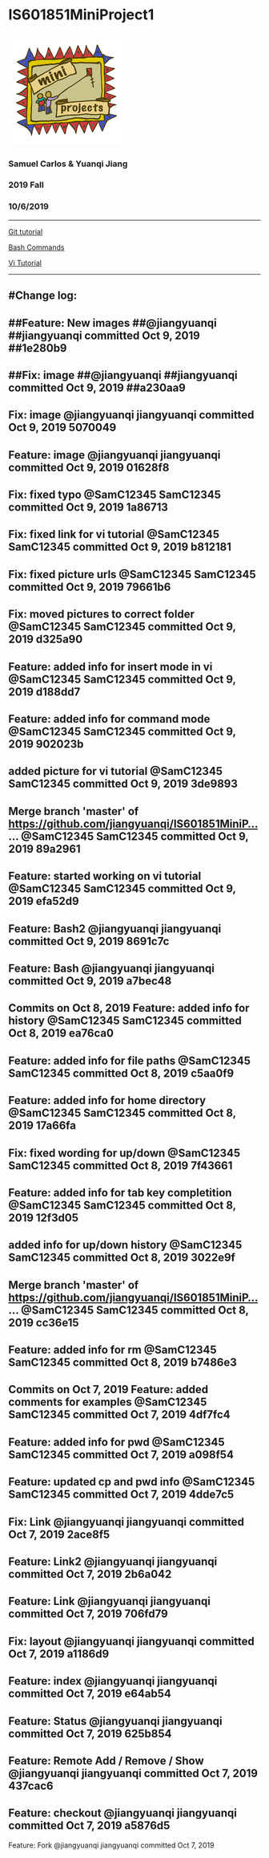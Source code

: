 # IS601851MiniProject1
![miniproject](/images/miniproject.png)
------
### Samuel Carlos & Yuanqi Jiang

### 2019 Fall

### 10/6/2019
------

[Git tutorial](https://github.com/jiangyuanqi/IS601851MiniProject1/blob/master/Git%20tutorial.md)

[Bash Commands](https://github.com/jiangyuanqi/IS601851MiniProject1/blob/master/Bash%20Commands.md)

[Vi Tutorial](https://github.com/jiangyuanqi/IS601851MiniProject1/blob/master/Vi%20Tutorial.md)

---------

#Change log:
------
##Feature: New images
##@jiangyuanqi
##jiangyuanqi committed Oct 9, 2019
##1e280b9  
------
##Fix: image
##@jiangyuanqi
##jiangyuanqi committed Oct 9, 2019
##a230aa9  
------
Fix: image
@jiangyuanqi
jiangyuanqi committed Oct 9, 2019
5070049  
------
Feature: image
@jiangyuanqi
jiangyuanqi committed Oct 9, 2019
01628f8  
------
Fix: fixed typo
@SamC12345
SamC12345 committed Oct 9, 2019
1a86713  
------
Fix: fixed link for vi tutorial
@SamC12345
SamC12345 committed Oct 9, 2019
b812181  
------
Fix: fixed picture urls
@SamC12345
SamC12345 committed Oct 9, 2019
79661b6  
------
Fix: moved pictures to correct folder
@SamC12345
SamC12345 committed Oct 9, 2019
d325a90  
------
Feature: added info for insert mode in vi
@SamC12345
SamC12345 committed Oct 9, 2019
d188dd7  
------
Feature: added info for command mode
@SamC12345
SamC12345 committed Oct 9, 2019
902023b  
------
added picture for vi tutorial
@SamC12345
SamC12345 committed Oct 9, 2019
3de9893  
------
Merge branch 'master' of https://github.com/jiangyuanqi/IS601851MiniP…  …
@SamC12345
SamC12345 committed Oct 9, 2019
89a2961  
------
Feature: started working on vi tutorial
@SamC12345
SamC12345 committed Oct 9, 2019
efa52d9  
------
Feature: Bash2
@jiangyuanqi
jiangyuanqi committed Oct 9, 2019
8691c7c  
------
Feature: Bash
@jiangyuanqi
jiangyuanqi committed Oct 9, 2019
a7bec48  
------
Commits on Oct 8, 2019
Feature: added info for history
@SamC12345
SamC12345 committed Oct 8, 2019
ea76ca0  
------
Feature: added info for file paths
@SamC12345
SamC12345 committed Oct 8, 2019
c5aa0f9  
------
Feature: added info for home directory
@SamC12345
SamC12345 committed Oct 8, 2019
17a66fa  
------
Fix: fixed wording for up/down
@SamC12345
SamC12345 committed Oct 8, 2019
7f43661  
------
Feature: added info for tab key completition
@SamC12345
SamC12345 committed Oct 8, 2019
12f3d05  
------
added info for up/down history
@SamC12345
SamC12345 committed Oct 8, 2019
3022e9f  
------
Merge branch 'master' of https://github.com/jiangyuanqi/IS601851MiniP…  …
@SamC12345
SamC12345 committed Oct 8, 2019
cc36e15  
------
Feature: added info for rm
@SamC12345
SamC12345 committed Oct 8, 2019
b7486e3  
------
Commits on Oct 7, 2019
Feature: added comments for examples
@SamC12345
SamC12345 committed Oct 7, 2019
4df7fc4  
------
Feature: added info for pwd
@SamC12345
SamC12345 committed Oct 7, 2019
a098f54  
------
Feature: updated cp and pwd info
@SamC12345
SamC12345 committed Oct 7, 2019
4dde7c5  
------
Fix: Link
@jiangyuanqi
jiangyuanqi committed Oct 7, 2019
2ace8f5  
------
Feature: Link2
@jiangyuanqi
jiangyuanqi committed Oct 7, 2019
2b6a042  
------
Feature: Link
@jiangyuanqi
jiangyuanqi committed Oct 7, 2019
706fd79  
------
Fix: layout
@jiangyuanqi
jiangyuanqi committed Oct 7, 2019
a1186d9  
------
Feature: index
@jiangyuanqi
jiangyuanqi committed Oct 7, 2019
e64ab54  
------
Feature: Status
@jiangyuanqi
jiangyuanqi committed Oct 7, 2019
625b854  
------
Feature: Remote Add / Remove / Show
@jiangyuanqi
jiangyuanqi committed Oct 7, 2019
437cac6  
------
Feature: checkout
@jiangyuanqi
jiangyuanqi committed Oct 7, 2019
a5876d5  
------
Feature: Fork
@jiangyuanqi
jiangyuanqi committed Oct 7, 2019
